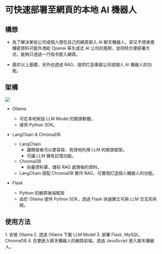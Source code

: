 <h1>可快速部署至網頁的本地 AI 機器人</h1>

<h2>構想</h2>

- 為了解決某些公司或個人想在自己的網頁嵌入 AI 聊天機器人，卻又不想承擔機密資料可能外洩給 Openai 等生成式 AI 公司的風險，並同時方便部署方式，能夠只透過一行指令嵌入網頁。

- 基於以上基礎，另外也透過 RAG，提供打造專屬公司或個人 AI 機器人的功能。

<h2>架構</h2>
 <img src="https://hackmd.io/_uploads/SJ5N8NWC0.png"/>
 
 - Ollama
   - 可在本地架設 LLM Model 的開源軟體。
   - 提供 Python SDK。
 
 - LangChain & ChromaDB
   - LangChain
     - 讓開發者可以更容易、有效地利用 LLM 的開源框架。
     - 可讓 LLM 擁有記憶功能。
   - ChromaDB
     - 向量資料庫，儲存 RAG 處理後的資料。
   - LangChain 搭配 ChromaDB 實作 RAG，可實現打造個人機器人的功能。
 - Flask
   - Python 的網頁後端框架
   - 由於 Ollama 提供 Python SDK，透過 Flask 快速建立可與 LLM 交互的系統。

 <h2>使用方法</h2>
 1. 安裝 Ollama
 2. 透過 Ollama 下載 LLM Model
 3. 部署 Flask, MySQL, ChromaDB
 4. 在要嵌入聊天機器人的網頁前端，透過 JavaScript 嵌入聊天機器人。

